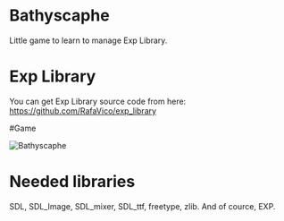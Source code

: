 # Bathyscaphe
Little game to learn to manage Exp Library.

# Exp Library
You can get Exp Library source code from here: https://github.com/RafaVico/exp_library

#Game

<img src="https://img.itch.zone/aW1nLzIyNzQwNTYucG5n/original/xTrQU4.png" alt="Bathyscaphe">

# Needed libraries

SDL, SDL_Image, SDL_mixer, SDL_ttf, freetype, zlib. And of cource, EXP.
